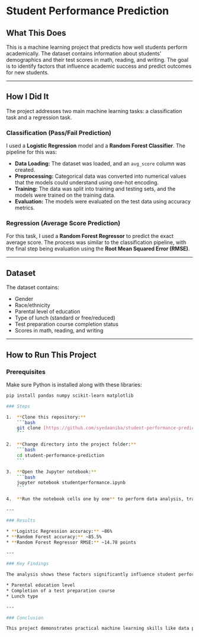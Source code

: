 # Student Performance Prediction

## What This Does

This is a machine learning project that predicts how well students perform academically. The dataset contains information about students' demographics and their test scores in math, reading, and writing. The goal is to identify factors that influence academic success and predict outcomes for new students.

---

## How I Did It

The project addresses two main machine learning tasks: a classification task and a regression task.

### Classification (Pass/Fail Prediction)

I used a **Logistic Regression** model and a **Random Forest Classifier**. The pipeline for this was:

* **Data Loading:** The dataset was loaded, and an `avg_score` column was created.
* **Preprocessing:** Categorical data was converted into numerical values that the models could understand using one-hot encoding.
* **Training:** The data was split into training and testing sets, and the models were trained on the training data.
* **Evaluation:** The models were evaluated on the test data using accuracy metrics.

### Regression (Average Score Prediction)

For this task, I used a **Random Forest Regressor** to predict the exact average score. The process was similar to the classification pipeline, with the final step being evaluation using the **Root Mean Squared Error (RMSE)**.

---

## Dataset

The dataset contains:

* Gender
* Race/ethnicity
* Parental level of education
* Type of lunch (standard or free/reduced)
* Test preparation course completion status
* Scores in math, reading, and writing

---

## How to Run This Project

### Prerequisites

Make sure Python is installed along with these libraries:

```bash
pip install pandas numpy scikit-learn matplotlib

### Steps

1.  **Clone this repository:**
    ```bash
    git clone [https://github.com/syedaaniba/student-performance-prediction.git](https://github.com/syedaaniba/student-performance-prediction.git)
    ```

2.  **Change directory into the project folder:**
    ```bash
    cd student-performance-prediction
    ```

3.  **Open the Jupyter notebook:**
    ```bash
    jupyter notebook studentperformance.ipynb
    ```

4.  **Run the notebook cells one by one** to perform data analysis, train the models, and view the results.

---

### Results

* **Logistic Regression accuracy:** ~86%
* **Random Forest accuracy:** ~85.5%
* **Random Forest Regressor RMSE:** ~14.78 points

---

### Key Findings

The analysis shows these factors significantly influence student performance:

* Parental education level
* Completion of a test preparation course
* Lunch type

---

### Conclusion

This project demonstrates practical machine learning skills like data preprocessing, model training, and evaluation. The models are effective at predicting student pass/fail status and average scores, which could be useful for academic interventions or support programs.
